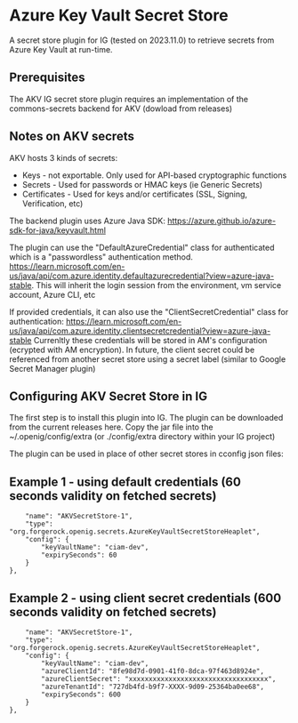 # Azure Key Vault Secret Store

A secret store plugin for IG (tested on 2023.11.0) to retrieve secrets from Azure Key Vault at run-time.

## Prerequisites

The AKV IG secret store plugin requires an implementation of the commons-secrets backend for AKV (dowload from releases)

## Notes on AKV secrets

AKV hosts 3 kinds of secrets:
* Keys - not exportable.  Only used for API-based cryptographic functions
* Secrets - Used for passwords or HMAC keys (ie Generic Secrets)
* Certificates - Used for keys and/or certificates (SSL, Signing, Verification, etc)

The backend plugin uses Azure Java SDK: https://azure.github.io/azure-sdk-for-java/keyvault.html

The plugin can use the "DefaultAzureCredential" class for authenticated which is a "passwordless" authentication method.
https://learn.microsoft.com/en-us/java/api/com.azure.identity.defaultazurecredential?view=azure-java-stable.
This will inherit the login session from the environment, vm service account, Azure CLI, etc

If provided credentials, it can also use the "ClientSecretCredential" class for authentication:
https://learn.microsoft.com/en-us/java/api/com.azure.identity.clientsecretcredential?view=azure-java-stable
Currenltly these credentials will be stored in AM's configuration (ecrypted with AM encryption).  In future, the client secret could be referenced from another secret store using a secret label (similar to Google Secret Manager plugin)


## Configuring AKV Secret Store in IG

The first step is to install this plugin into IG. The plugin can be downloaded from the current releases here. Copy the jar file into the ~/.openig/config/extra (or ./config/extra directory within your IG project) 

The plugin can be used in place of other secret stores in cconfig json files:

## Example 1 - using default credentials (60 seconds validity on fetched secrets)
```json{
    "name": "AKVSecretStore-1",
    "type": "org.forgerock.openig.secrets.AzureKeyVaultSecretStoreHeaplet",
    "config": {
        "keyVaultName": "ciam-dev",
        "expirySeconds": 60
    }
},
```

## Example 2 - using client secret credentials (600 seconds validity on fetched secrets)
```json{
    "name": "AKVSecretStore-1",
    "type": "org.forgerock.openig.secrets.AzureKeyVaultSecretStoreHeaplet",
    "config": {
        "keyVaultName": "ciam-dev",
        "azureClientId": "8fe98d7d-0901-41f0-8dca-97f463d8924e",
        "azureClientSecret": "xxxxxxxxxxxxxxxxxxxxxxxxxxxxxxxxxxx",
        "azureTenantId": "727db4fd-b9f7-XXXX-9d09-25364ba0ee68",
        "expirySeconds": 600
    }
},
```


